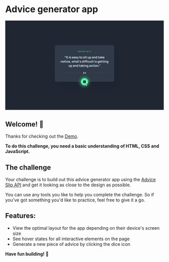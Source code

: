 # Advice generator app

![Design preview for the Advice generator app coding challenge](./src/assets/design/active-states.jpg)

## Welcome! 👋

Thanks for checking out the [Demo](https://advice-generator-rho-nine.vercel.app/).


**To do this challenge, you need a basic understanding of HTML, CSS and JavaScript.**

## The challenge

Your challenge is to build out this advice generator app using the [Advice Slip API](https://api.adviceslip.com) and get it looking as close to the design as possible.

You can use any tools you like to help you complete the challenge. So if you've got something you'd like to practice, feel free to give it a go.

## Features:

- View the optimal layout for the app depending on their device's screen size
- See hover states for all interactive elements on the page
- Generate a new piece of advice by clicking the dice icon



**Have fun building!** 🚀



